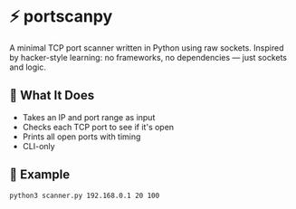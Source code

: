 # ⚡ portscanpy

A minimal TCP port scanner written in Python using raw sockets. Inspired by hacker-style learning: no frameworks, no dependencies — just sockets and logic.

## 🎯 What It Does

- Takes an IP and port range as input
- Checks each TCP port to see if it's open
- Prints all open ports with timing
- CLI-only

## 🚀 Example

```bash
python3 scanner.py 192.168.0.1 20 100

